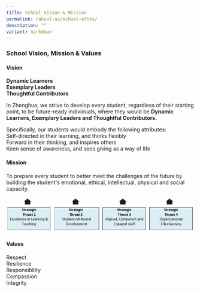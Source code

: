 ```yaml
---
title: School Vision & Mission
permalink: /about-us/school-ethos/
description: ""
variant: markdown
---
```

### School Vision, Mission &amp; Values

#### Vision
**Dynamic Learners**<br>
**Exemplary Leaders**<br>
**Thoughtful Contributors**<br>

In Zhenghua, we strive to develop every student, regardless of their starting point, to be future-ready individuals, where they would be **Dynamic Learners, Exemplary Leaders and Thoughtful Contributors.**

Specifically, our students would embody the following attributes:<br>
Self-directed in their learning, and thinks flexibly<br>
Forward in their thinking, and inspires others<br>
Keen sense of awareness, and sees giving as a way of life

#### Mission
To prepare every student to better meet the challenges of the future by building the student's emotional, ethical, intellectual, physical and social capacity.

![](/images/mission.jpg)

#### Values
Respect <br>
Resilience <br>
Responsibility <br>
Compassion <br>
Integrity
